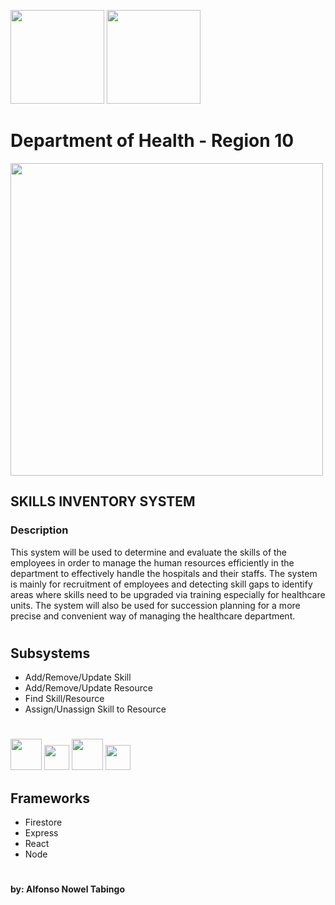 <img src="https://user-images.githubusercontent.com/55646926/209125897-8e23ea86-790c-459f-b55c-e36d3745f2f1.png" width="150" height="150"> <img src="https://user-images.githubusercontent.com/55646926/209125910-e58ff31b-9bd0-49f0-bc9c-08c678eb6ada.png" width="150" height="150">

# Department of Health - Region 10

<img src="https://community.appian.com/cfs-filesystemfile/__key/appian-appmarket-files/a0649666_2D00_ad0f_2D00_4708_2D00_a853_2D00_4c79426b97db/Emp_5F00_Skills_5F00_Comparison_5F00_Screen-Shot-2018_2D00_04_2D00_13-_5F00_Eight.png" height="500">

## SKILLS INVENTORY SYSTEM

### Description
This system will be used to determine and evaluate the skills of the employees in order to manage the human resources efficiently in the department to effectively handle the hospitals and their staffs. The system is mainly for recruitment of employees and detecting skill gaps to identify areas where skills need to be upgraded via training especially for healthcare units. The system will also be used for succession planning for a more precise and convenient way of managing the healthcare department.

#
## Subsystems
* Add/Remove/Update Skill
* Add/Remove/Update Resource
* Find Skill/Resource
* Assign/Unassign Skill to Resource

#
<img src="https://user-images.githubusercontent.com/55646926/209184355-542d18ec-537e-4d81-a244-c5c37817bef5.png" height="50"> <img src="https://user-images.githubusercontent.com/55646926/209182915-340b8b26-e160-4d26-a5e7-235831555af9.png" height="40"> <img src="https://user-images.githubusercontent.com/55646926/209182903-b8b6a250-68d3-42ae-8b68-e3fe3f62f1cb.jpeg" height="50"> <img src="https://user-images.githubusercontent.com/55646926/209182924-7ac096c3-aa14-4328-9012-2c8dcbbc33b6.png" height="40">

## Frameworks
* Firestore
* Express
* React
* Node

#
#### by:  Alfonso Nowel Tabingo
